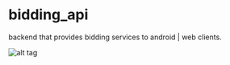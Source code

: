 bidding_api
===========

backend that provides bidding services to android | web clients. 

![alt tag](https://lh4.googleusercontent.com/-BBDVcIlpMEs/Up36cBvKRII/AAAAAAAABcU/O178-6lxpfI/w748-h561-no/2013-11-28)

